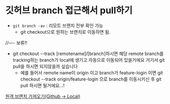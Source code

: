 # 깃허브 branch 접근해서 pull하기



- `git branch -av` : 리모트 브랜치 전부 확인 가능
  - git checkout으로 원하는 브랜치로 이동하면 됨.





//—- 보류!!

- git checkout --track [remotename]/[branch]하시면 해당 remote branch를 tracking하는 branch가 local에 생기고 자동으로 이동되어 있을거에요 거기서 git pull을 하시면 되지않을까 싶습니다 
  - 예를 들어서 remote name이 origin 이고 branch가 feature-login 이면 git checkout --track origin/feature-login 으로 branch를 이동시키신 후 git pull 하시면 될거에요...!



[원격 브랜치 가져오기(Github -> Local)](https://cjh5414.github.io/get-git-remote-branch/)

